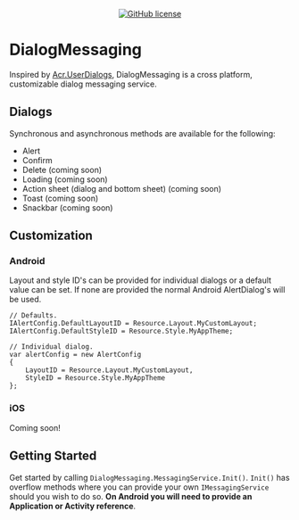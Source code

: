 <div align="center">

[![GitHub license](https://img.shields.io/badge/license-Apache%202-blue.svg?style=flat-square)](https://raw.githubusercontent.com/lewisbennett/dialog-messaging/master/README.md)

</div>

# DialogMessaging

Inspired by [Acr.UserDialogs](https://github.com/aritchie/userdialogs), DialogMessaging is a cross platform, customizable dialog messaging service.

## Dialogs

Synchronous and asynchronous methods are available for the following:
- Alert
- Confirm
- Delete (coming soon)
- Loading (coming soon)
- Action sheet (dialog and bottom sheet) (coming soon)
- Toast (coming soon)
- Snackbar (coming soon)

## Customization

### Android

Layout and style ID's can be provided for individual dialogs or a default value can be set. If none are provided the normal Android AlertDialog's will be used.
```
// Defaults.
IAlertConfig.DefaultLayoutID = Resource.Layout.MyCustomLayout;
IAlertConfig.DefaultStyleID = Resource.Style.MyAppTheme;

// Individual dialog.
var alertConfig = new AlertConfig
{
    LayoutID = Resource.Layout.MyCustomLayout,
    StyleID = Resource.Style.MyAppTheme
};
```

### iOS
Coming soon!

## Getting Started

Get started by calling `DialogMessaging.MessagingService.Init()`. `Init()` has overflow methods where you can provide your own `IMessagingService` should you wish to do so. **On Android you will need to provide an Application or Activity reference**.
